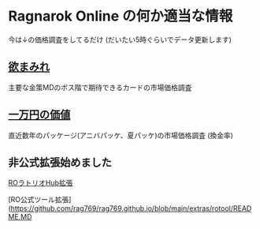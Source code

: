 # Ragnarok Online の何か適当な情報

今は↓の価格調査をしてるだけ (だいたい5時ぐらいでデータ更新します)

## [欲まみれ](https://rag769.github.io/fog/)
主要な金策MDのボス階で期待できるカードの市場価格調査


## [一万円の価値](https://rag769.github.io/per/)
直近数年のパッケージ(アニバパッケ、夏パッケ)の市場価格調査 (換金率)


## 非公式拡張始めました

[ROラトリオHub拡張](https://github.com/rag769/rag769.github.io/blob/main/extras/ratorio/README.MD)

[RO公式ツール拡張](https://github.com/rag769/rag769.github.io/blob/main/extras/rotool/README.MD


